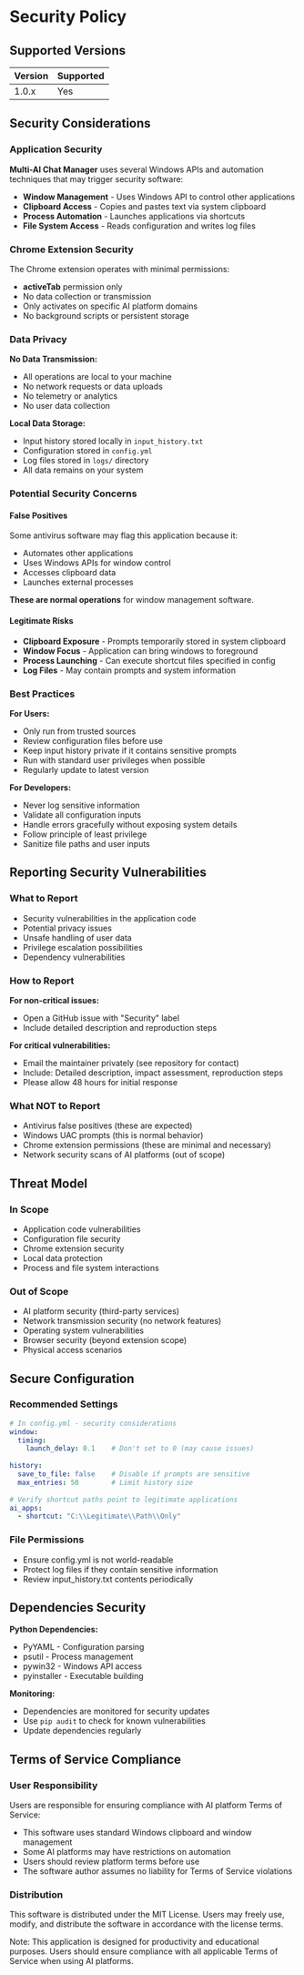 # Security Policy

## Supported Versions

| Version | Supported          |
| ------- | ------------------ |
| 1.0.x   | Yes                |


## Security Considerations

### Application Security

**Multi-AI Chat Manager** uses several Windows APIs and automation techniques that may trigger security software:

- **Window Management** - Uses Windows API to control other applications
- **Clipboard Access** - Copies and pastes text via system clipboard
- **Process Automation** - Launches applications via shortcuts
- **File System Access** - Reads configuration and writes log files

### Chrome Extension Security

The Chrome extension operates with minimal permissions:
- **activeTab** permission only
- No data collection or transmission
- Only activates on specific AI platform domains
- No background scripts or persistent storage

### Data Privacy

**No Data Transmission:**
- All operations are local to your machine
- No network requests or data uploads
- No telemetry or analytics
- No user data collection

**Local Data Storage:**
- Input history stored locally in `input_history.txt`
- Configuration stored in `config.yml`
- Log files stored in `logs/` directory
- All data remains on your system

### Potential Security Concerns

#### False Positives
Some antivirus software may flag this application because it:
- Automates other applications
- Uses Windows APIs for window control
- Accesses clipboard data
- Launches external processes

**These are normal operations** for window management software.

#### Legitimate Risks
- **Clipboard Exposure** - Prompts temporarily stored in system clipboard
- **Window Focus** - Application can bring windows to foreground
- **Process Launching** - Can execute shortcut files specified in config
- **Log Files** - May contain prompts and system information

### Best Practices

**For Users:**
- Only run from trusted sources
- Review configuration files before use
- Keep input history private if it contains sensitive prompts
- Run with standard user privileges when possible
- Regularly update to latest version

**For Developers:**
- Never log sensitive information
- Validate all configuration inputs
- Handle errors gracefully without exposing system details
- Follow principle of least privilege
- Sanitize file paths and user inputs

## Reporting Security Vulnerabilities

### What to Report
- Security vulnerabilities in the application code
- Potential privacy issues
- Unsafe handling of user data
- Privilege escalation possibilities
- Dependency vulnerabilities

### How to Report

**For non-critical issues:**
- Open a GitHub issue with "Security" label
- Include detailed description and reproduction steps

**For critical vulnerabilities:**
- Email the maintainer privately (see repository for contact)
- Include: Detailed description, impact assessment, reproduction steps
- Please allow 48 hours for initial response

### What NOT to Report
- Antivirus false positives (these are expected)
- Windows UAC prompts (this is normal behavior)
- Chrome extension permissions (these are minimal and necessary)
- Network security scans of AI platforms (out of scope)

## Threat Model

### In Scope
- Application code vulnerabilities
- Configuration file security
- Chrome extension security
- Local data protection
- Process and file system interactions

### Out of Scope
- AI platform security (third-party services)
- Network transmission security (no network features)
- Operating system vulnerabilities
- Browser security (beyond extension scope)
- Physical access scenarios

## Secure Configuration

### Recommended Settings
```yaml
# In config.yml - security considerations
window:
  timing:
    launch_delay: 0.1    # Don't set to 0 (may cause issues)
    
history:
  save_to_file: false    # Disable if prompts are sensitive
  max_entries: 50        # Limit history size
  
# Verify shortcut paths point to legitimate applications
ai_apps:
  - shortcut: "C:\\Legitimate\\Path\\Only"
```

### File Permissions
- Ensure config.yml is not world-readable
- Protect log files if they contain sensitive information
- Review input_history.txt contents periodically

## Dependencies Security

**Python Dependencies:**
- PyYAML - Configuration parsing
- psutil - Process management
- pywin32 - Windows API access
- pyinstaller - Executable building

**Monitoring:**
- Dependencies are monitored for security updates
- Use `pip audit` to check for known vulnerabilities
- Update dependencies regularly

## Terms of Service Compliance

### User Responsibility
Users are responsible for ensuring compliance with AI platform Terms of Service:
- This software uses standard Windows clipboard and window management
- Some AI platforms may have restrictions on automation
- Users should review platform terms before use
- The software author assumes no liability for Terms of Service violations

### Distribution
This software is distributed under the MIT License. Users may freely use, modify, and distribute the software in accordance with the license terms.

Note: This application is designed for productivity and educational purposes. Users should ensure compliance with all applicable Terms of Service when using AI platforms.
